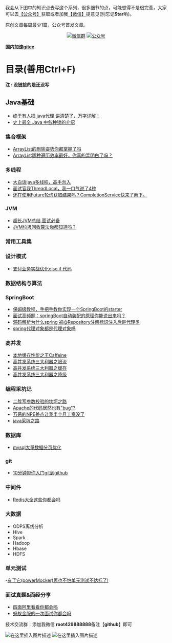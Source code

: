 我会从下图中的知识点去写这个系列，很多细节的点，可能想得不是很完善，大家可以去[【公众号】](#公众号)获取或者加我[【微信】](#微信)提意见(别忘记**Star**哟)。

原创文章每周最少1篇，公众号首发文章。
<p align="center">
  <a href="#微信"><img src="https://img.shields.io/badge/weChat-微信群-blue.svg" alt="微信群"></a>
  <a href="#公众号"><img src="https://img.shields.io/badge/%E5%85%AC%E4%BC%97%E5%8F%B7-java金融-lightgrey.svg" alt="公众号"></a>
</p>



**国内加速[gitee](https://javajr.gitee.io/)**

# 目录(善用Ctrl+F)

**注 : 没链接的是还没写**

## Java基础
- [终于有人把 java代理 讲清楚了，万字详解！](https://mp.weixin.qq.com/s/6CdsdPOl4bF2oZLiW3pt9Q)
- [史上最全 Java 中各种锁的介绍](https://mp.weixin.qq.com/s/yrzu-DjjyYlzlwIQCGZkKg)

  
### 集合框架
- [ArrayList的删除姿势你都掌握了吗](https://mp.weixin.qq.com/s/RX6LmCU-jBPPYDW2W-7XXw)
- [ArrayList哪种遍历效率最好，你真的弄明白了吗？](https://mp.weixin.qq.com/s/3lVkAjTvxASdbefN7K6fUA)


### 多线程
- [大白话java多线程，高手勿入](https://mp.weixin.qq.com/s/BtMYPMaNoyt-Q_GAGRPFcQ)
- [面试官我ThreadLocal，我一口气说了4种](https://mp.weixin.qq.com/s/op_ix4tPWa7l8VPg4Al1ig)
- [还在使用Future轮询获取结果吗？CompletionService快来了解下。](https://mp.weixin.qq.com/s/Z_Buz-Uiez41SXz7zpT3LQ)

### JVM
- [超长JVM总结,面试必备](https://mp.weixin.qq.com/s/jhDgLnKodhmVeoBHp5IFCw)
- [JVM垃圾回收算法你都知道吗？](https://mp.weixin.qq.com/s/8Zl4VJvqNTlCxCcG6OTZyQ)

### 常用工具集

### 设计模式
- [支付业务实战优化else if 代码](https://mp.weixin.qq.com/s/U1vRG7O8AWIdXCfHi51A3w)

  
### 数据结构与算法


### SpringBoot
- [保姆级教程，手把手教你实现一个SpringBoot的starter](https://mp.weixin.qq.com/s/_BDYap83dvg-kxca1_EiPQ)
- [面试高频题：springBoot自动装配的原理你能说出来吗？](https://mp.weixin.qq.com/s/TnofWzuaH-WDcfYVfp-UoA)
- [源码解析为什么spring 被@Repository注解标识注入后是代理类](https://mp.weixin.qq.com/s/kyxZ_2BxRiSla436xMq3Fg)
- [spring代理对象都是代理对象吗](https://mp.weixin.qq.com/s/3qyly6PwfYkUxlPUa1nFcw)



### 高并发
- [本地缓存性能之王Caffeine](https://mp.weixin.qq.com/s/huUW57TV0ZZBMo6VSBJSww)
- [高并发系统三大利器之限流](https://mp.weixin.qq.com/s/AKWHHzoJgalTp3Fxvox2_A)
- [高并发系统三大利器之缓存](https://mp.weixin.qq.com/s/wV7ORfLSoA25SW6Lgy_sTg)
- [高并发系统三大利器之降级](https://mp.weixin.qq.com/s/YiOEtaql06ZYKdx8tsEItw)

### 编程采坑记
- [二胖写参数校验的坎坷之路](https://mp.weixin.qq.com/s/IjKh5irDk1RSPtBLd7e9Vw)
- [Apache的代码居然也有"bug"?](https://mp.weixin.qq.com/s/YOZCSXN-OVA7KZrOKHM6xA)
- [万恶的NPE差点让我半个月工资没了](https://mp.weixin.qq.com/s/xoOalilXsmeOcvpjf24Z9g)
- [java采坑之路](https://mp.weixin.qq.com/s/BWoe4Yoc4nF5vZxymfeBBA)


### 数据库
- [mysql大量数据分页优化](https://mp.weixin.qq.com/s/HBZDGFqXZGd-h0df7mv3ow)

### git
- [10分钟带你入门git到github](https://mp.weixin.qq.com/s/4cp0c0Chvri_fpCNWYOJ3g)

### 中间件
- [Redis大全这些你都会吗](https://mp.weixin.qq.com/s/y4pcj5LDEutOi3WCVAzUpA)

### 大数据
  - ODPS离线分析
  - Hive
  - Spark
  - Hadoop
  - Hbase
  - HDFS


### 单元测试
-[有了它(powerMocker)再也不怕单元测试不达标了!](https://mp.weixin.qq.com/s/u3A6tr2DDfwlUexLfBzlPQ)


### 面试真题&面经分享
- [四面阿里看看你都会吗](https://mp.weixin.qq.com/s/cX2Tjc4IAxCkWfvJr0i5tw)
- [蚂蚁金服的一次面试你都会吗](https://mp.weixin.qq.com/s/LUUkyfvwGW2KoXOI9kTKig)

技术交流群：添加我微信  **root429888888**备注【**github**】即可

![在这里插入图片描述](https://img-blog.csdnimg.cn/2020091423101922.png)
<a name="公众号"></a>
  ![在这里插入图片描述](https://img-blog.csdnimg.cn/20200914232007350.png)





 